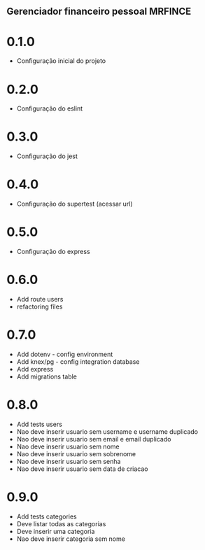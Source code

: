 ## Gerenciador financeiro pessoal MRFINCE

# 0.1.0
- Configuração inicial do projeto

# 0.2.0
- Configuração do eslint

# 0.3.0
- Configuração do jest

# 0.4.0
- Configuração do supertest (acessar url)

# 0.5.0
- Configuração do express

# 0.6.0
- Add route users
- refactoring files

# 0.7.0
- Add dotenv - config environment
- Add knex/pg - config integration database
- Add express 
- Add migrations table

# 0.8.0 
- Add tests users
- Nao deve inserir usuario sem username e username duplicado
- Nao deve inserir usuario sem email e email duplicado
- Nao deve inserir usuario sem nome
- Nao deve inserir usuario sem sobrenome
- Nao deve inserir usuario sem senha
- Nao deve inserir usuario sem data de criacao

# 0.9.0
- Add tests categories
- Deve listar todas as categorias
- Deve inserir uma categoria
- Nao deve inserir categoria sem nome